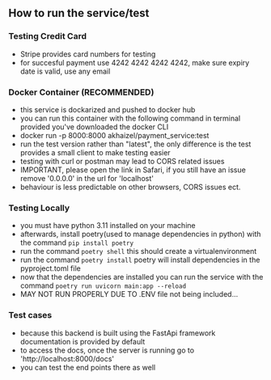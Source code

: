 ## How to run the service/test


### Testing Credit Card
- Stripe provides card numbers for testing
- for succesful payment use 4242 4242 4242 4242, make sure expiry date is valid, use any email

### Docker Container (RECOMMENDED)

- this service is dockarized and pushed to docker hub
- you can run this container with the following command in terminal provided you've downloaded the docker CLI
- docker run -p 8000:8000 akhaizel/payment_service:test
- run the test version rather than "latest", the only difference is the test provides a small client to make testing easier
- testing with curl or postman may lead to CORS related issues
- IMPORTANT, please open the link in Safari, if you still have an issue remove '0.0.0.0' in the url for 'localhost'
- behaviour is less predictable on other browsers, CORS issues ect.


### Testing Locally

- you must have python 3.11 installed on your machine
- afterwards, install poetry(used to manage dependencies in python) with the command `pip install poetry`
- run the command `poetry shell` this should create a virtualenvironment
- run the command `poetry install` poetry will install dependencies in the pyproject.toml file
- now that the dependencies are installed you can run the service with the command `poetry run uvicorn main:app --reload`
- MAY NOT RUN PROPERLY DUE TO .ENV file not being included...


### Test cases

- because this backend is built using the FastApi framework documentation is provided by default
- to access the docs, once the server is running go to 'http://localhost:8000/docs'
- you can test the end points there as well